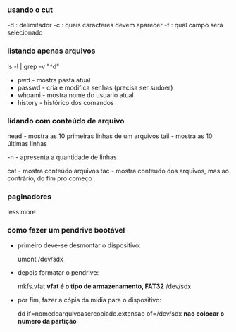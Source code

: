 ### usando o cut ###

-d : delimitador
-c : quais caracteres devem aparecer
-f : qual campo será selecionado

### listando apenas arquivos ###

ls -l | grep -v "^d"

- pwd - mostra pasta atual
- passwd - cria e modifica senhas (precisa ser sudoer)
- whoami - mostra nome do usuario atual
- history - histórico dos comandos

### lidando com conteúdo de arquivo ###

head - mostra as 10 primeiras linhas de um arquivos
tail - mostra as 10 últimas linhas

-n - apresenta a quantidade de linhas

cat - mostra conteúdo arquivos
tac - mostra conteudo dos arquivos, mas ao contrãrio, do fim pro começo

### paginadores ###

less
more

### como fazer um pendrive bootável ###

- primeiro deve-se desmontar o dispositivo:

	umont /dev/sdx

- depois formatar o pendrive: 

	mkfs.vfat **vfat é o tipo de armazenamento, FAT32** /dev/sdx

- por fim, fazer a cópia da mídia para o dispositivo:

	dd if=nomedoarquivoasercopiado.extensao of=/dev/sdx **nao colocar o numero da partição**
